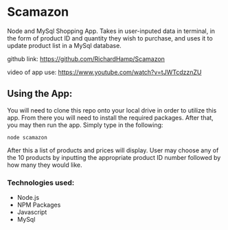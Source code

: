 # Scamazon
Node and MySql Shopping App. Takes in user-inputed data in terminal, in the form of product ID and quantity they wish to purchase, and uses it to update product list in a MySql database.

github link: https://github.com/RichardHamp/Scamazon

video of app use: https://www.youtube.com/watch?v=tJWTcdzznZU

## Using the App:
You will need to clone this repo onto your local drive in order to utilize this app. From there you will need to install the required packages. After that, you may then run the app. Simply type in the following:

```
node scamazon
```
After this a list of products and prices will display. User may choose any of the 10 products by inputting the appropriate product ID number followed by how many they would like.

### Technologies used:

- Node.js
- NPM Packages
- Javascript
- MySql
